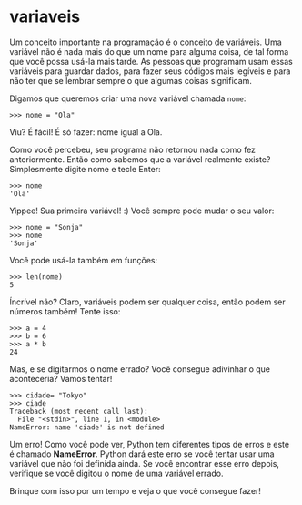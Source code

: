 # variaveis

Um conceito importante na programação é o conceito de variáveis. Uma variável não é nada mais do que um nome para alguma coisa, de tal forma que você possa usá-la mais tarde. As pessoas que programam usam essas variáveis para guardar dados, para fazer seus códigos mais legíveis e para não ter que se lembrar sempre o que algumas coisas significam.

Digamos que queremos criar uma nova variável chamada `nome`:

```text
>>> nome = "Ola"
```

Viu? É fácil! É só fazer: nome igual a Ola.

Como você percebeu, seu programa não retornou nada como fez anteriormente. Então como sabemos que a variável realmente existe? Simplesmente digite nome e tecle Enter:

```text
>>> nome
'Ola'
```

Yippee! Sua primeira variável! :\) Você sempre pode mudar o seu valor:

```text
>>> nome = "Sonja"
>>> nome
'Sonja'
```

Você pode usá-la também em funções:

```text
>>> len(nome)
5
```

Íncrível não? Claro, variáveis podem ser qualquer coisa, então podem ser números também! Tente isso:

```text
>>> a = 4
>>> b = 6
>>> a * b
24
```

Mas, e se digitarmos o nome errado? Você consegue adivinhar o que aconteceria? Vamos tentar!

```text
>>> cidade= "Tokyo"
>>> ciade
Traceback (most recent call last):
  File "<stdin>", line 1, in <module>
NameError: name 'ciade' is not defined
```

Um erro! Como você pode ver, Python tem diferentes tipos de erros e este é chamado **NameError**. Python dará este erro se você tentar usar uma variável que não foi definida ainda. Se você encontrar esse erro depois, verifique se você digitou o nome de uma variável errado.

Brinque com isso por um tempo e veja o que você consegue fazer!

